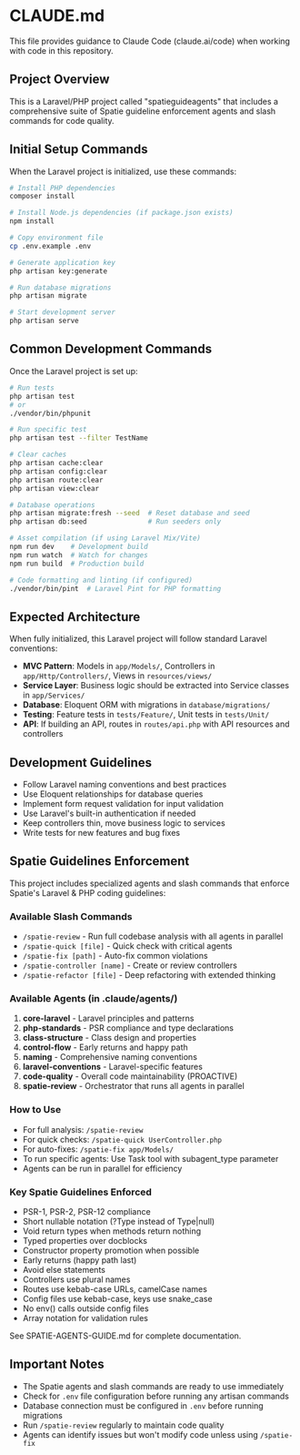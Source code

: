 # CLAUDE.md

This file provides guidance to Claude Code (claude.ai/code) when working with code in this repository.

## Project Overview
This is a Laravel/PHP project called "spatieguideagents" that includes a comprehensive suite of Spatie guideline enforcement agents and slash commands for code quality.

## Initial Setup Commands
When the Laravel project is initialized, use these commands:

```bash
# Install PHP dependencies
composer install

# Install Node.js dependencies (if package.json exists)
npm install

# Copy environment file
cp .env.example .env

# Generate application key
php artisan key:generate

# Run database migrations
php artisan migrate

# Start development server
php artisan serve
```

## Common Development Commands
Once the Laravel project is set up:

```bash
# Run tests
php artisan test
# or
./vendor/bin/phpunit

# Run specific test
php artisan test --filter TestName

# Clear caches
php artisan cache:clear
php artisan config:clear
php artisan route:clear
php artisan view:clear

# Database operations
php artisan migrate:fresh --seed  # Reset database and seed
php artisan db:seed               # Run seeders only

# Asset compilation (if using Laravel Mix/Vite)
npm run dev    # Development build
npm run watch  # Watch for changes
npm run build  # Production build

# Code formatting and linting (if configured)
./vendor/bin/pint  # Laravel Pint for PHP formatting
```

## Expected Architecture
When fully initialized, this Laravel project will follow standard Laravel conventions:

- **MVC Pattern**: Models in `app/Models/`, Controllers in `app/Http/Controllers/`, Views in `resources/views/`
- **Service Layer**: Business logic should be extracted into Service classes in `app/Services/`
- **Database**: Eloquent ORM with migrations in `database/migrations/`
- **Testing**: Feature tests in `tests/Feature/`, Unit tests in `tests/Unit/`
- **API**: If building an API, routes in `routes/api.php` with API resources and controllers

## Development Guidelines
- Follow Laravel naming conventions and best practices
- Use Eloquent relationships for database queries
- Implement form request validation for input validation
- Use Laravel's built-in authentication if needed
- Keep controllers thin, move business logic to services
- Write tests for new features and bug fixes

## Spatie Guidelines Enforcement

This project includes specialized agents and slash commands that enforce Spatie's Laravel & PHP coding guidelines:

### Available Slash Commands
- `/spatie-review` - Run full codebase analysis with all agents in parallel
- `/spatie-quick [file]` - Quick check with critical agents
- `/spatie-fix [path]` - Auto-fix common violations
- `/spatie-controller [name]` - Create or review controllers
- `/spatie-refactor [file]` - Deep refactoring with extended thinking

### Available Agents (in .claude/agents/)
1. **core-laravel** - Laravel principles and patterns
2. **php-standards** - PSR compliance and type declarations
3. **class-structure** - Class design and properties
4. **control-flow** - Early returns and happy path
5. **naming** - Comprehensive naming conventions
6. **laravel-conventions** - Laravel-specific features
7. **code-quality** - Overall code maintainability (PROACTIVE)
8. **spatie-review** - Orchestrator that runs all agents in parallel

### How to Use
- For full analysis: `/spatie-review`
- For quick checks: `/spatie-quick UserController.php`
- For auto-fixes: `/spatie-fix app/Models/`
- To run specific agents: Use Task tool with subagent_type parameter
- Agents can be run in parallel for efficiency

### Key Spatie Guidelines Enforced
- PSR-1, PSR-2, PSR-12 compliance
- Short nullable notation (?Type instead of Type|null)
- Void return types when methods return nothing
- Typed properties over docblocks
- Constructor property promotion when possible
- Early returns (happy path last)
- Avoid else statements
- Controllers use plural names
- Routes use kebab-case URLs, camelCase names
- Config files use kebab-case, keys use snake_case
- No env() calls outside config files
- Array notation for validation rules

See SPATIE-AGENTS-GUIDE.md for complete documentation.

## Important Notes
- The Spatie agents and slash commands are ready to use immediately
- Check for `.env` file configuration before running any artisan commands
- Database connection must be configured in `.env` before running migrations
- Run `/spatie-review` regularly to maintain code quality
- Agents can identify issues but won't modify code unless using `/spatie-fix`